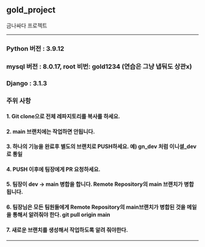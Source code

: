 ## gold_project
금나싸다 프로젝트

---------------------------------

### Python 버전 : 3.9.12
### mysql 버전 : 8.0.17, root 비번: gold1234 (연습은 그냥 냅둬도 상관x)
### Django : 3.1.3



### 주위 사항
#### 1. Git clone으로 전체 레파지토리를 복사를 하세요.
#### 2. main 브랜치에는 작업하면 안됩니다. 
#### 3. 하나의 기능을 완료후 별도의 브랜치로 PUSH하세요. 예) gn_dev 처럼 이니셜_dev로 통일
#### 4. PUSH 이후에 팀장에게 PR 요청하세요.
#### 5. 팀장이 dev → main 병합을 합니다. Remote Repository의 main 브랜치가 병합됩니다.

#### 6. 팀장님은 모든 팀원들에게 Remote Repository의 main브랜치가 병합된 것을 메일을 통해서 알려줘야 한다. git pull origin main
#### 7. 새로운 브랜치를 생성해서 작업하도록 알려 줘야한다.
----------------------------------
